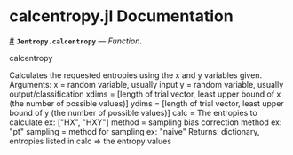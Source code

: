 
<a id='calcentropy.jl-Documentation-1'></a>

# calcentropy.jl Documentation

<a id='Jentropy.calcentropy' href='#Jentropy.calcentropy'>#</a>
**`Jentropy.calcentropy`** &mdash; *Function*.



calcentropy

Calculates the requested entropies using the x and y variables given. Arguments:  x = random variable, usually input             y = random variable, usually output/classification             xdims = [length of trial vector, least upper bound of x (the number of possible values)]             ydims = [length of trial vector, least upper bound of y (the number of possible values)]             calc = The entropies to calculate ex: ["HX", "HXY"]             method = sampling bias correction method ex: "pt"             sampling = method for sampling ex: "naive" Returns:    dictionary, entropies listed in calc => the entropy values

